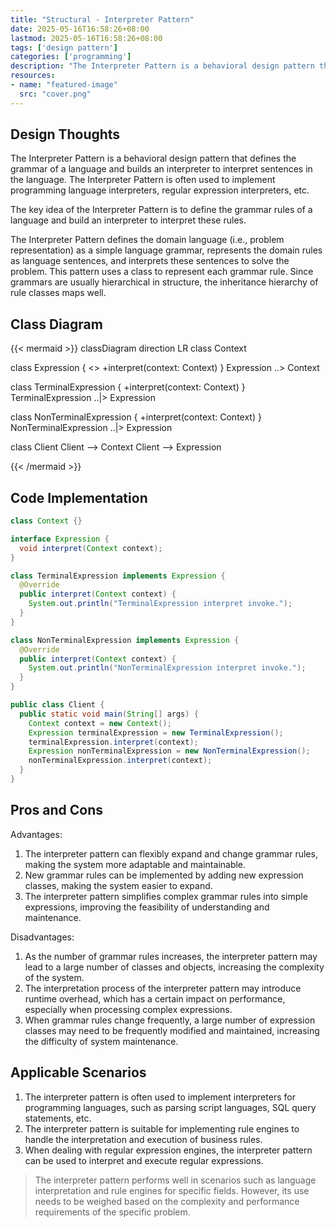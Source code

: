 ```yaml
---
title: "Structural - Interpreter Pattern"
date: 2025-05-16T16:58:26+08:00
lastmod: 2025-05-16T16:58:26+08:00
tags: ['design pattern']
categories: ['programming']
description: "The Interpreter Pattern is a behavioral design pattern that defines the grammar of a language and builds an interpreter to interpret sentences in the language. The Interpreter Pattern is often used to implement programming language interpreters, regular expression interpreters, etc."
resources:
- name: "featured-image"
  src: "cover.png"
---
```

<!--more-->
## Design Thoughts
The Interpreter Pattern is a behavioral design pattern that defines the grammar of a language and builds an interpreter to interpret sentences in the language. The Interpreter Pattern is often used to implement programming language interpreters, regular expression interpreters, etc.

The key idea of ​​the Interpreter Pattern is to define the grammar rules of a language and build an interpreter to interpret these rules.

The Interpreter Pattern defines the domain language (i.e., problem representation) as a simple language grammar, represents the domain rules as language sentences, and interprets these sentences to solve the problem.
This pattern uses a class to represent each grammar rule. Since grammars are usually hierarchical in structure, the inheritance hierarchy of rule classes maps well.

## Class Diagram
{{< mermaid >}}
classDiagram
  direction LR
  class Context

  class Expression {
    <<interface>>
    +interpret(context: Context)
  }
  Expression ..> Context

  class TerminalExpression {
    +interpret(context: Context)
  }
  TerminalExpression ..|> Expression

  class NonTerminalExpression {
    +interpret(context: Context)
  }
  NonTerminalExpression ..|> Expression

  class Client
  Client --> Context
  Client --> Expression

{{< /mermaid >}}

## Code Implementation
```java
class Context {}

interface Expression {
  void interpret(Context context);
}

class TerminalExpression implements Expression {
  @Override
  public interpret(Context context) {
    System.out.println("TerminalExpression interpret invoke.");
  }
}

class NonTerminalExpression implements Expression {
  @Override
  public interpret(Context context) {
    System.out.println("NonTerminalExpression interpret invoke.");
  }
}

public class Client {
  public static void main(String[] args) {
    Context context = new Context();
    Expression terminalExpression = new TerminalExpression();
    terminalExpression.interpret(context);
    Expression nonTerminalExpression = new NonTerminalExpression();
    nonTerminalExpression.interpret(context);
  }
}
```

## Pros and Cons
Advantages:
1. The interpreter pattern can flexibly expand and change grammar rules, making the system more adaptable and maintainable.
2. New grammar rules can be implemented by adding new expression classes, making the system easier to expand.
3. The interpreter pattern simplifies complex grammar rules into simple expressions, improving the feasibility of understanding and maintenance.

Disadvantages:
1. As the number of grammar rules increases, the interpreter pattern may lead to a large number of classes and objects, increasing the complexity of the system.
2. The interpretation process of the interpreter pattern may introduce runtime overhead, which has a certain impact on performance, especially when processing complex expressions.
3. When grammar rules change frequently, a large number of expression classes may need to be frequently modified and maintained, increasing the difficulty of system maintenance.

## Applicable Scenarios
1. The interpreter pattern is often used to implement interpreters for programming languages, such as parsing script languages, SQL query statements, etc.
2. The interpreter pattern is suitable for implementing rule engines to handle the interpretation and execution of business rules.
3. When dealing with regular expression engines, the interpreter pattern can be used to interpret and execute regular expressions.

> The interpreter pattern performs well in scenarios such as language interpretation and rule engines for specific fields.
> However, its use needs to be weighed based on the complexity and performance requirements of the specific problem.